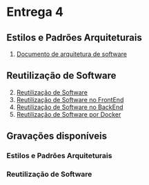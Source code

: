 # Entrega 4

## Estilos e Padrões Arquiteturais

01. [Documento de arquitetura de software](pages/patterns/GRASP.md)

## Reutilização de Software

02. [Reutilização de Software](pages/software-reuse.md)
03. [Reutilização de Software no FrontEnd](pages/reuse-front.md)
04. [Reutilização de Software no BackEnd](pages/reuse-back.md)
05. [Reutilização de Software por Docker](pages/reuse-docker.md)



## Gravações disponíveis

### Estilos e Padrões Arquiteturais

<!-- <p align='center'>
    <iframe width="560" height="315" src="https://www.youtube.com/embed/c_IrIZGX4M8" title="YouTube video player" frameborder="0" allow="accelerometer; autoplay; clipboard-write; encrypted-media; gyroscope; picture-in-picture" allowfullscreen>
    </iframe>
</p> -->


### Reutilização de Software

<!-- <p align='center'>
    <iframe width="560" height="315" src="https://www.youtube.com/embed/S9alHnLFum4" title="YouTube video player" frameborder="0" allow="accelerometer; autoplay; clipboard-write; encrypted-media; gyroscope; picture-in-picture" allowfullscreen></iframe>
</p> -->